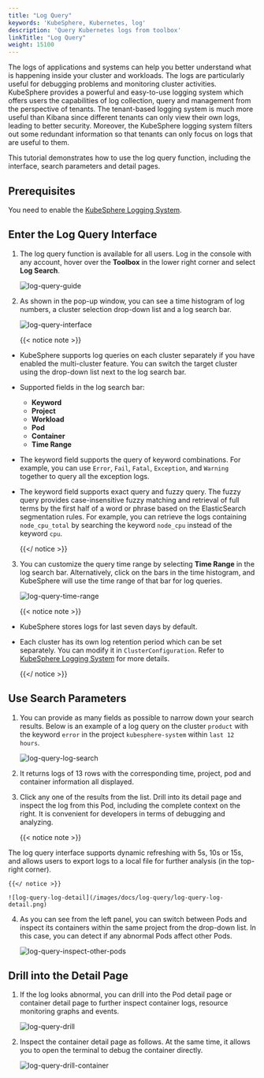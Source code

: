 ```yaml
---
title: "Log Query"
keywords: 'KubeSphere, Kubernetes, log'
description: 'Query Kubernetes logs from toolbox'
linkTitle: "Log Query"
weight: 15100
---
```


The logs of applications and systems can help you better understand what is happening inside your cluster and workloads. The logs are particularly useful for debugging problems and monitoring cluster activities. KubeSphere provides a powerful and easy-to-use logging system which offers users the capabilities of log collection, query and management from the perspective of tenants. The tenant-based logging system is much more useful than Kibana since different tenants can only view their own logs, leading to better security. Moreover, the KubeSphere logging system filters out some redundant information so that tenants can only focus on logs that are useful to them.

This tutorial demonstrates how to use the log query function, including the interface, search parameters and detail pages.

## Prerequisites

You need to enable the [KubeSphere Logging System](../../pluggable-components/logging/).

## Enter the Log Query Interface

1. The log query function is available for all users. Log in the console with any account, hover over the **Toolbox** in the lower right corner and select **Log Search**.

    ![log-query-guide](/images/docs/log-query/log-query-guide.png)

2. As shown in the pop-up window, you can see a time histogram of log numbers, a cluster selection drop-down list and a log search bar.

    ![log-query-interface](/images/docs/log-query/log-query-interface.png)

    {{< notice note >}}

- KubeSphere supports log queries on each cluster separately if you have enabled the multi-cluster feature. You can switch the target cluster using the drop-down list next to the log search bar.
- Supported fields in the log search bar:
  - **Keyword**
  - **Project**
  - **Workload**
  - **Pod**
  - **Container**
  - **Time Range**
- The keyword field supports the query of keyword combinations. For example, you can use `Error`, `Fail`, `Fatal`, `Exception`, and `Warning` together to query all the exception logs.
- The keyword field supports exact query and fuzzy query. The fuzzy query provides case-insensitive fuzzy matching and retrieval of full terms by the first half of a word or phrase based on the ElasticSearch segmentation rules. For example, you can retrieve the logs containing `node_cpu_total` by searching the keyword `node_cpu` instead of the keyword `cpu`.

    {{</ notice >}}

3. You can customize the query time range by selecting **Time Range** in the log search bar. Alternatively, click on the bars in the time histogram, and KubeSphere will use the time range of that bar for log queries.

    ![log-query-time-range](/images/docs/log-query/log-query-time-range.png)

    {{< notice note >}}

- KubeSphere stores logs for last seven days by default.
- Each cluster has its own log retention period which can be set separately. You can modify it in `ClusterConfiguration`. Refer to [KubeSphere Logging System](../../pluggable-components/logging/) for more details.

    {{</ notice >}}

## Use Search Parameters

1. You can provide as many fields as possible to narrow down your search results. Below is an example of  a log query on the cluster `product` with the keyword `error` in the project `kubesphere-system` within `last 12 hours`.

    ![log-query-log-search](/images/docs/log-query/log-query-log-search.png)

2. It returns logs of 13 rows with the corresponding time, project, pod and container information all displayed.

3. Click any one of the results from the list. Drill into its detail page and inspect the log from this Pod, including the complete context on the right. It is convenient for developers in terms of debugging and analyzing.

    {{< notice note >}}

The log query interface supports dynamic refreshing with 5s, 10s or 15s, and allows users to export logs to a local file for further analysis (in the top-right corner).

    {{</ notice >}}
    
    ![log-query-log-detail](/images/docs/log-query/log-query-log-detail.png)

4. As you can see from the left panel, you can switch between Pods and inspect its containers within the same project from the drop-down list. In this case, you can detect if any abnormal Pods affect other Pods.

    ![log-query-inspect-other-pods](/images/docs/log-query/log-query-inspect-other-pods.png)

## Drill into the Detail Page

1. If the log looks abnormal, you can drill into the Pod detail page or container detail page to further inspect container logs, resource monitoring graphs and events.

    ![log-query-drill](/images/docs/log-query/log-query-drill.png)

2. Inspect the container detail page as follows. At the same time, it allows you to open the terminal to debug the container directly.

    ![log-query-drill-container](/images/docs/log-query/log-query-drill-container.png)